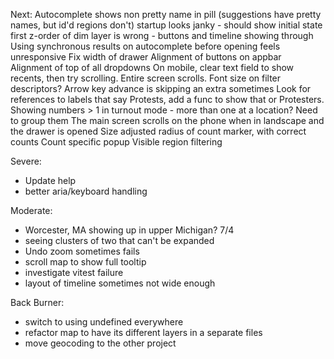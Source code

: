 Next:
Autocomplete shows non pretty name in pill (suggestions have pretty names, but id'd regions don't)
startup looks janky - should show initial state first
z-order of dim layer is wrong - buttons and timeline showing through
Using synchronous results on autocomplete before opening feels unresponsive
Fix width of drawer
Alignment of buttons on appbar
Alignment of top of all dropdowns
On mobile, clear text field to show recents, then try scrolling. Entire screen scrolls.
Font size on filter descriptors?
Arrow key advance is skipping an extra sometimes
Look for references to labels that say Protests, add a func to show that or Protesters.
Showing numbers > 1 in turnout mode - more than one at a location? Need to group them
The main screen scrolls on the phone when in landscape and the drawer is opened
Size adjusted radius of count marker, with correct counts
Count specific popup
Visible region filtering

Severe:
- Update help
- better aria/keyboard handling

Moderate:
- Worcester, MA showing up in upper Michigan? 7/4
- seeing clusters of two that can't be expanded
- Undo zoom sometimes fails
- scroll map to show full tooltip
- investigate vitest failure
- layout of timeline sometimes not wide enough

Back Burner:
- switch to using undefined everywhere
- refactor map to have its different layers in a separate files
- move geocoding to the other project

